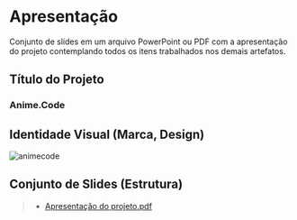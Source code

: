 # Apresentação

Conjunto de slides em um arquivo PowerPoint ou PDF com a apresentação do projeto contemplando todos os itens trabalhados nos demais artefatos.

## Título do Projeto

### Anime.Code

## Identidade Visual (Marca, Design)

![animecode](https://user-images.githubusercontent.com/78181968/175195825-93dbf777-c65c-4f55-bdfd-fd84bfaf6e41.png)

## Conjunto de Slides (Estrutura)

> - [Apresentação do projeto.pdf](https://github.com/ICEI-PUC-Minas-PMV-ADS/AnimeCode-App/files/8963149/Projeto.3.pdf)
